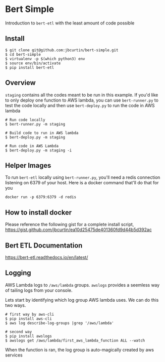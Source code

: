 # Bert Simple


Introduction to `bert-etl` with the least amount of code possible

## Install

```
$ git clone git@github.com:jbcurtin/bert-simple.git
$ cd bert-simple
$ virtualenv -p $(which python3) env
$ source env/bin/activate
$ pip install bert-etl
```

## Overview

`staging` contains all the codes meant to be run in this example. If you'd like to only deploy one function to AWS lambda, you can use `bert-runner.py` to test the code locally and then use `bert-deploy.py` to run the code in AWS lambda

```
# Run code locally
$ bert-runner.py -m staging

# Build code to run in AWS lambda
$ bert-deploy.py -m staging

# Run code in AWS Lambda
$ bert-deploy.py -m staging -i
```

## Helper Images

To run `bert-etl` locally using `bert-runner.py`, you'll need a redis connection listening on 6379 of your host. Here is a docker command that'll do that for you

```
docker run -p 6379:6379 -d redis
```

## How to install docker

Please reference the following gist for a complete install script, https://gist.github.com/jbcurtin/ea10d25475de401360fd9d44b5d392ac

## Bert ETL Documentation

https://bert-etl.readthedocs.io/en/latest/

## Logging

AWS Lambda logs to `/aws/lambda` groups. `awslogs` provides a seemless way of tailing logs from your console.

Lets start by identifying which log group AWS lambda uses. We can do this two ways.

```
# first way by aws-cli
$ pip install aws-cli
$ aws log describe-log-groups |grep '/aws/lambda'

# second way
$ pip install awslogs
$ awslogs get /aws/lambda/first_aws_lambda_function ALL --watch
```

When the function is ran, the log group is auto-magically created by aws services
